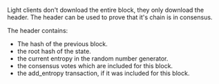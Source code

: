 Light clients don't download the entire block, they only download the header. The header can be used to prove that it's chain is in consensus.

The header contains:
* The hash of the previous block.
* the root hash of the state.
* the current entropy in the random number generator.
* the consensus votes which are included for this block.
* the add_entropy transaction, if it was included for this block.
